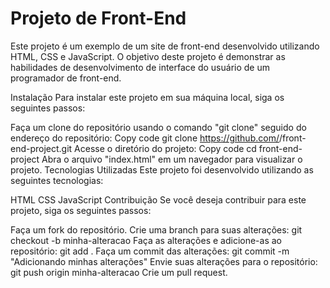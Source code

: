 <H1> Projeto de Front-End </H1>
Este projeto é um exemplo de um site de front-end desenvolvido utilizando HTML, CSS e JavaScript. O objetivo deste projeto é demonstrar as habilidades de desenvolvimento de interface do usuário de um programador de front-end.

Instalação
Para instalar este projeto em sua máquina local, siga os seguintes passos:

Faça um clone do repositório usando o comando "git clone" seguido do endereço do repositório:
Copy code
git clone https://github.com/<seu-usuario>/front-end-project.git
Acesse o diretório do projeto:
Copy code
cd front-end-project
Abra o arquivo "index.html" em um navegador para visualizar o projeto.
Tecnologias Utilizadas
Este projeto foi desenvolvido utilizando as seguintes tecnologias:

HTML
CSS
JavaScript
Contribuição
Se você deseja contribuir para este projeto, siga os seguintes passos:

Faça um fork do repositório.
Crie uma branch para suas alterações: git checkout -b minha-alteracao
Faça as alterações e adicione-as ao repositório: git add .
Faça um commit das alterações: git commit -m "Adicionando minhas alterações"
Envie suas alterações para o repositório: git push origin minha-alteracao
Crie um pull request.

